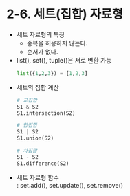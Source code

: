 # 2-6. 세트(집합) 자료형
* 세트 자료형의 특징
    * 중복을 허용하지 않는다.
    * 순서가 없다.
* list(), set(), tuple()은 서로 변환 가능
    ```python
    list({1,2,3}) = [1,2,3]
    ```
* 세트의 집합 계산
    ```python
    # 교집합
    S1 & S2
    S1.intersection(S2)

    # 합집합
    S1 | S2
    S1.union(S2)

    # 차집합
    S1 - S2
    S1.difference(S2)
    ```
* 세트 자료형 함수<br>
: set.add(), set.update(), set.remove()